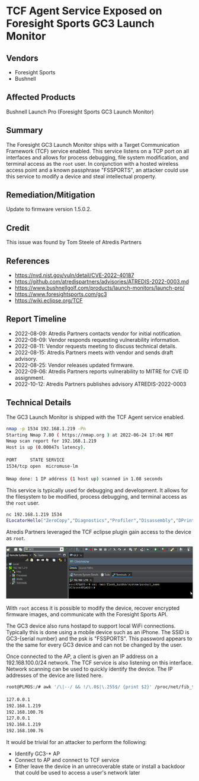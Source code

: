 # TCF Agent Service Exposed on Foresight Sports GC3 Launch Monitor

## Vendors

* Foresight Sports
* Bushnell

## Affected Products

Bushnell Launch Pro (Foresight Sports GC3 Launch Monitor)

## Summary

The Foresight GC3 Launch Monitor ships with a Target Communication Framework (TCF) service enabled. This service listens on a TCP port on all interfaces and allows for process debugging, file system modification, and terminal access as the `root` user. In conjunction with a hosted wireless access point and a known passphrase "FSSPORTS", an attacker could use this service to modify a device and steal intellectual property.

## Remediation/Mitigation

Update to firmware version 1.5.0.2.

## Credit

This issue was found by Tom Steele of Atredis Partners

## References

* https://nvd.nist.gov/vuln/detail/CVE-2022-40187
* https://github.com/atredispartners/advisories/ATREDIS-2022-0003.md
* https://www.bushnellgolf.com/products/launch-monitors/launch-pro/
* https://www.foresightsports.com/gc3
* https://wiki.eclipse.org/TCF

## Report Timeline

* 2022-08-09: Atredis Partners contacts vendor for initial notification.
* 2022-08-09: Vendor responds requesting vulnerability information.
* 2022-08-11: Vendor requests meeting to discuss technical details.
* 2022-08-15: Atredis Partners meets with vendor and sends draft advisory.
* 2022-08-25: Vendor releases updated firmware.
* 2022-09-06: Atredis Partners reports vulnerability to MITRE for CVE ID assignment.
* 2022-10-12: Atredis Partners publishes advisory ATREDIS-2022-0003

## Technical Details

The GC3 Launch Monitor is shipped with the TCF Agent service enabled.

```sh
nmap -p 1534 192.168.1.219 -Pn
Starting Nmap 7.80 ( https://nmap.org ) at 2022-06-24 17:04 MDT
Nmap scan report for 192.168.1.219
Host is up (0.00047s latency).

PORT     STATE SERVICE
1534/tcp open  micromuse-lm

Nmap done: 1 IP address (1 host up) scanned in 1.08 seconds
```

This service is typically used for debugging and development. It allows for the filesystem to be modified, process debugging, and terminal access as the `root` user.

```sh
nc 192.168.1.219 1534
ELocatorHello["ZeroCopy","Diagnostics","Profiler","Disassembly","DPrintf","Terminals","PathMap","Streams","Expressions","SysMonitor","FileSystem","ProcessesV1","Processes","LineNumbers","SymbolsProxyV2","SymbolsProxyV1","Symbols","StackTrace","Registers","MemoryMap","Memory","Breakpoints","RunControl","ContextQuery","Locator"]^
```

Atredis Partners leveraged the TCF eclipse plugin gain access to the device as `root`.

![](images/ATREDIS-2022-0003-tcf.png)

With `root` access it is possible to modify the device, recover encrypted firmware images, and communicate with the Foresight Sports API.

The GC3 device also runs hostapd to support local WiFi connections. Typically this is done using a mobile device such as an iPhone. The SSID is GC3-{serial number} and the psk is "FSSPORTS". This password appears to the the same for every GC3 device and can not be changed by the user.

Once connected to the AP, a client is given an IP address on a 192.168.100.0/24 network. The TCF service is also listening on this interface. Network scanning can be used to quickly identify the device. The IP addresses of the device are listed here.
```sh
root@PLMOS:/# awk '/\|--/ && !/\.0$|\.255$/ {print $2}' /proc/net/fib_trie

127.0.0.1
192.168.1.219
192.168.100.76
127.0.0.1
192.168.1.219
192.168.100.76
```

It would be trivial for an attacker to perform the following:
* Identify GC3-* AP
* Connect to AP and connect to TCF service
* Either leave the device in an unrecoverable state or install a backdoor that could be used to access a user's network later
